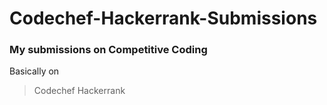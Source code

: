 # Codechef-Hackerrank-Submissions
### My submissions on Competitive Coding
Basically on 
>Codechef
>Hackerrank

